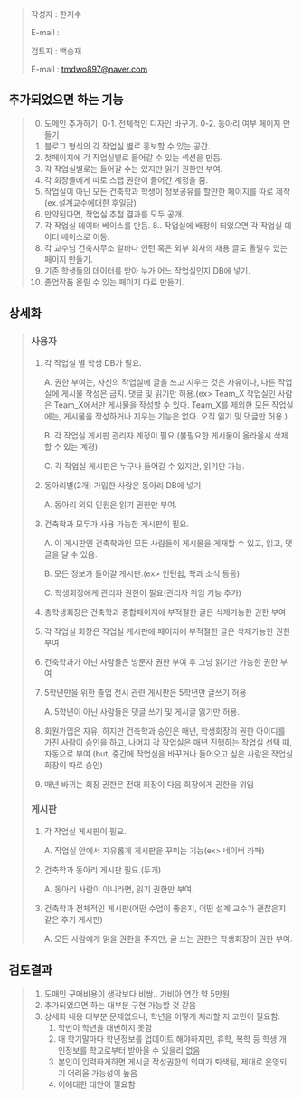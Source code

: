 > 작성자 : 한지수
>
> E-mail : 
>
> 검토자 : 백승재
>
> E-mail : tmdwo897@naver.com



## 추가되었으면 하는 기능

> 0. 도메인 추가하기.
>    0-1. 전체적인 디자인 바꾸기.
>    0-2. 동아리 여부 페이지 만들기
> 1. 블로그 형식의 각 작업실 별로 홍보할 수 있는 공간.
> 2. 첫페이지에 각 작업실별로 들어갈 수 있는 섹션을 만듬.
> 3. 각  작업실별로는 들어갈 수는 있지만 읽기 권한만 부여.
> 4. 각 회장들에게 따로 스탭 권한이 들어간 계정을 줌.
> 5. 작업실이 아닌 모든 건축학과 학생이 정보공유를 할만한 페이지를 따로 제작(ex.설계교수에대한 후일담)
> 6. 만약된다면, 작업실 추첨 결과를 모두 공개.
> 7. 각 작업실 데이터 베이스를 만듬.
>    8.. 작업실에 배정이 되었으면 각 작업실 데이터 베이스로 이동.
> 8. 각 교수님 건축사무소 알바나 인턴 혹은 외부 회사의 채용 글도 올릴수 있는 페이지 만들기.
> 9. 기존 학생들의 데이터를 받아 누가 어느 작업실인지 DB에 넣기.
> 10. 졸업작품 올릴 수 있는 페이지 따로 만들기.



## 상세화

> ###  사용자
>
> 1. 각 작업실 별 학생 DB가 필요.
>
>    A.   권한 부여는, 자신의 작업실에 글을 쓰고 지우는 것은 자유이나, 다른 작업실에 게시물 작성은 금지. 댓글 및 읽기만 허용.(ex> Team_X 작업실인 사람은 Team_X에서만 게시물을 작성할 수 있다. Team_X를 제외한 모든 작업실에는, 게시물을 작성하거나 지우는 기능은 없다. 오직 읽기 및 댓글만 허용.)
>
>    B.   각 작업실 게시판 관리자 계정이 필요.(불필요한 게시물이 올라올시 삭제할 수 있는 계정)
>
>    C.   각 작업실 게시판은 누구나 들어갈 수 있지만, 읽기만 가능.
>
> 2. 동아리별(2개) 가입한 사람은 동아리 DB에 넣기
>
>    A.   동아리 외의 인원은 읽기 권한만 부여.
>
> 3. 건축학과 모두가 사용 가능한 게시판이 필요.
>
>    A.   이 게시판엔 건축학과인 모든 사람들이 게시물을 게재할 수 있고, 읽고, 댓글을 달 수 있음.
>
>    B.   모든 정보가 들어갈 게시판.(ex> 인턴쉽, 학과 소식 등등)
>
>    C.   학생회장에게 관리자 권한이 필요(관리자 위임 기능 추가)
>
> 4. 총학생회장은 건축학과 종합페이지에 부적절한 글은 삭제가능한 권한 부여
>
> 5. 각 작업실 회장은 작업실 게시판에 페이지에 부적절한 글은 삭제가능한 권한 부여
>
> 6. 건축학과가 아닌 사람들은 방문자 권한 부여 후 그냥 읽기만 가능한 권한 부여
>
> 7. 5학년만을 위한 졸업 전시 관련 게시판은 5학년만 글쓰기 허용
>
>    A.   5학년이 아닌 사람들은 댓글 쓰기 및 게시글 읽기만 허용.
>
> 8. 회원가입은 자유, 하지만 건축학과 승인은 매년, 학생회장의 권한 아이디를 가진 사람이 승인을 하고, 나머지 각 작업실은 매년 진행하는 작업실 선택 때, 자동으로 부여.(but, 중간에 작업실을 바꾸거나 들어오고 싶은 사람은 작업실 회장이 따로 승인)
>
> 9. 매년 바뀌는 회장 권한은 전대 회장이 다음 회장에게 권한을 위임
>
> ### 게시판
>
> 1. 각 작업실 게시판이 필요.
>
>    A.   작업실 안에서 자유롭게 게시판을 꾸미는 기능(ex> 네이버 카페)
>
> 2. 건축학과 동아리 게시판 필요.(두개)
>
>    A.   동아리 사람이 아니라면, 읽기 권한만 부여.
>
> 3. 건축학과 전체적인 게시판(어떤 수업이 좋은지, 어떤 설계 교수가 괜찮은지 같은 후기 게시판)
>
>    A.   모든 사람에게 읽을 권한을 주지만, 글 쓰는 권한은 학생회장이 권한 부여.



## 검토결과

> 1. 도매인 구매비용이 생각보다 비쌈.. 가비아 연간 약 5만원
> 2. 추가되었으면 하는 대부분 구현 가능할 것 같음
> 3. 상세화 내용 대부분 문제없으나, 학년을 어떻게 처리할 지 고민이 필요함.
>    1. 학번이 학년을 대변하지 못함
>    2. 매 학기말마다 학년정보를 업데이트 해야하지만, 휴학, 복학 등 학생 개인정보를 학교로부터 받아올 수 있을리 없음
>    3. 본인이 입력하게하면 게시글 작성권한의 의미가 퇴색됨, 제대로 운영되기 어려울 가능성이 높음
>    4. 이에대한 대안이 필요함